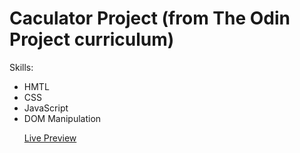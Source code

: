 <h1>Caculator Project (from The Odin Project curriculum)</h1>

<p>
  Skills:
  <ul>
  <li>HMTL</li>
  <li>CSS</li>
  <li>JavaScript</li>
  <li>DOM Manipulation</li>
</p>
  
 <p><a href="https://mikecalo.github.io/calculator">Live Preview</a> </p>
